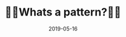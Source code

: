 ---
path: '/pattern/readme'
title: '🤷‍♀️Whats a pattern?🤷‍♂️'

published: true
date: '2019-05-16'
keywords: [""]
tags: ["pattern", "what is"]
---
